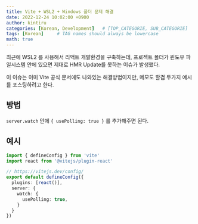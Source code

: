```yaml
---
title: Vite + WSL2 + Windows 폴더 문제 해결
date: 2022-12-24 10:02:00 +0900
author: kintiru
categories: [Korean, Development]   # [TOP_CATEGORIE, SUB_CATEGORIE]
tags: [Korean]     # TAG names should always be lowercase
math: true
---
```


최근에 WSL2 를 사용해서 리액트 개발환경을 구축하는데, 프로젝트 폴더가 윈도우 파일시스템 안에 있으면 제대로 HMR Update를 못하는 이슈가 발생했다.

이 이슈는 이미 Vite 공식 문서에도 나와있는 해결방법이지만, 메모도 할겸 두가지 예시를 포스팅하려고 한다.

## 방법

`server.watch` 안에 `{ usePolling: true }` 를 추가해주면 된다.

## 예시

```Typescript
import { defineConfig } from 'vite'
import react from '@vitejs/plugin-react'

// https://vitejs.dev/config/
export default defineConfig({
  plugins: [react()],
  server: {
    watch: {
      usePolling: true,
    }
  }
})
```
